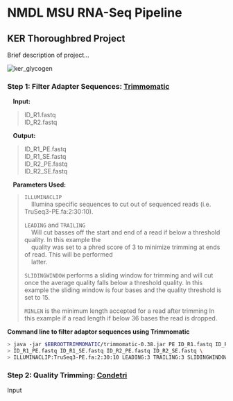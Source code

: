 # NMDL MSU RNA-Seq Pipeline  
## KER Thoroughbred Project

Brief description of project...

![ker_glycogen](https://user-images.githubusercontent.com/44003875/47320525-ab3c8300-d61f-11e8-9166-53a2cf1ffb80.png)


### Step 1: Filter Adapter Sequences: [Trimmomatic](https://www.ncbi.nlm.nih.gov/pmc/articles/PMC4103590/pdf/btu170.pdf/)

**&nbsp;&nbsp;&nbsp;&nbsp;Input:** 

> ID_R1.fastq   
> ID_R2.fastq  

**&nbsp;&nbsp;&nbsp;&nbsp;Output:** 

> ID_R1_PE.fastq  
> ID_R1_SE.fastq  
> ID_R2_PE.fastq  
> ID_R2_SE.fastq 

**&nbsp;&nbsp;&nbsp;&nbsp;Parameters Used:**

> `ILLUMINACLIP`  
> &nbsp;&nbsp;&nbsp;&nbsp;Illumina specific sequences to cut out of sequenced reads (i.e. TruSeq3-PE.fa:2:30:10).
> 
> `LEADING`  and `TRAILING`  
> &nbsp;&nbsp;&nbsp;&nbsp;Will cut basses off the start and end of a read if below a threshold quality. In this example the  
> &nbsp;&nbsp;&nbsp;&nbsp;quality was set to a phred score of 3 to minimize trimming at ends of read. This will be performed  
> &nbsp;&nbsp;&nbsp;&nbsp;latter.
> 
> `SLIDINGWINDOW` performs a sliding window for trimming and will cut once the
>  average quality falls below a threshold quality. In this example the sliding
>  window is four bases and the quality threshold is set to 15.
> 
> `MINLEN` is the minimum length accepted for a read after trimming In this
>  example if a read length if below 36 bases the read is dropped.


**Command line to filter adaptor sequences using Trimmomatic**
```bash
> java -jar $EBROOTTRIMMOMATIC/trimmomatic-0.38.jar PE ID_R1.fastq ID_R2.fastq \
> ID_R1_PE.fastq ID_R1_SE.fastq ID_R2_PE.fastq ID_R2_SE.fastq \
> ILLUMINACLIP:TruSeq3-PE.fa:2:30:10 LEADING:3 TRAILING:3 SLIDINGWINDOW:4:15 MINLEN:36
```

### Step 2: Quality Trimming: [Condetri](https://journals.plos.org/plosone/article/file?id=10.1371/journal.pone.0026314&type=printable)

Input  

> 
